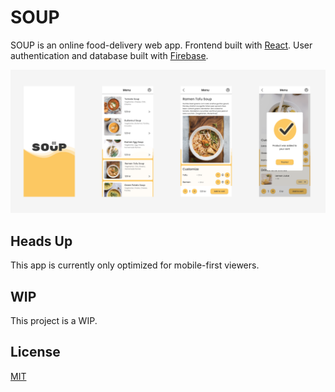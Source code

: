 # SOUP

SOUP is an online food-delivery web app. Frontend built with [React](https://reactjs.org/). User authentication and database built with [Firebase](https://firebase.google.com/).

![screenshot](./screenshot.png)

## Heads Up

This app is currently only optimized for mobile-first viewers.

## WIP

This project is a WIP.

## License

[MIT](https://choosealicense.com/licenses/mit/)
